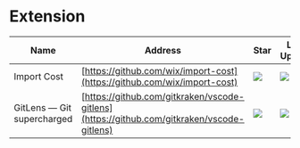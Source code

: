 # Extension
Name| Address | Star| Last Update
-|-|-|-|
Import Cost|[https://github.com/wix/import-cost](https://github.com/wix/import-cost)|<img src="https://img.shields.io/github/stars/wix/import-cost?style=for-the-badge" />|<img src="https://img.shields.io/github/last-commit/wix/import-cost?style=for-the-badge" />
GitLens — Git supercharged|[https://github.com/gitkraken/vscode-gitlens](https://github.com/gitkraken/vscode-gitlens)|<img src="https://img.shields.io/github/stars/gitkraken/vscode-gitlens?style=for-the-badge" />|<img src="https://img.shields.io/github/last-commit/gitkraken/vscode-gitlens?style=for-the-badge" />
